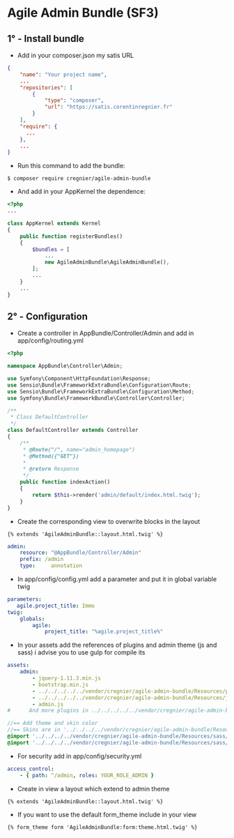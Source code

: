 Agile Admin Bundle (SF3)
==================

## 1° - Install bundle
 
- Add in your composer.json my satis URL

```json
{
    "name": "Your project name",
    ...
    "repositories": [
        {
            "type": "composer",
            "url": "https://satis.corentinregnier.fr"
        }
    ],
    "require": {
      ...
    },
    ...
}
```


- Run this command to add the bundle:

```$ composer require cregnier/agile-admin-bundle```

- And add in your AppKernel the dependence:

```PHP
<?php
...

class AppKernel extends Kernel
{
    public function registerBundles()
    {
        $bundles = [
            ...
            new AgileAdminBundle\AgileAdminBundle(),
        ];
        ...
    }
    ...
}
```

## 2° - Configuration

- Create a controller in AppBundle/Controller/Admin and add in app/config/routing.yml

```PHP
<?php

namespace AppBundle\Controller\Admin;

use Symfony\Component\HttpFoundation\Response;
use Sensio\Bundle\FrameworkExtraBundle\Configuration\Route;
use Sensio\Bundle\FrameworkExtraBundle\Configuration\Method;
use Symfony\Bundle\FrameworkBundle\Controller\Controller;

/**
 * Class DefaultController
 */
class DefaultController extends Controller
{
    /**
     * @Route("/", name="admin_homepage")
     * @Method({"GET"})
     *
     * @return Response
     */
    public function indexAction()
    {
        return $this->render('admin/default/index.html.twig');
    }
}

```
- Create the corresponding view to overwrite blocks in the layout

```twig
{% extends 'AgileAdminBundle::layout.html.twig' %}
```

```yaml
admin:
    resource: "@AppBundle/Controller/Admin"
    prefix: /admin
    type:     annotation
```

- In app/config/config.yml add a parameter and put it in global variable twig

```yaml
parameters:
   agile.project_title: Immo
twig:
    globals:
        agile:
            project_title: "%agile.project_title%"
```

- In your assets add the references of plugins and admin theme (js and sass) i advise you to use gulp for compile its

```yaml
assets:
    admin:
        - jquery-1.11.3.min.js
        - bootstrap.min.js
        - ../../../../../vendor/cregnier/agile-admin-bundle/Resources/plugins/jQueryUI/jquery-ui.js
        - ../../../../../vendor/cregnier/agile-admin-bundle/Resources/js/admin-theme.js
        - admin.js
#      And more plugins in ../../../../../vendor/cregnier/agile-admin-bundle/Resources/plugins/
```

```sass
//== Add theme and skin color 
//== Skins are in '../../../../vendor/cregnier/agile-admin-bundle/Resources/sass/skins/
@import '../../../../vendor/cregnier/agile-admin-bundle/Resources/sass/AdminLTE';
@import '../../../../vendor/cregnier/agile-admin-bundle/Resources/sass/skins/skin-black';
```
- For security add in app/config/security.yml

```yaml
access_control:
    - { path: ^/admin, roles: YOUR_ROLE_ADMIN }
```   

- Create in view a layout which extend to admin theme
```twig
{% extends 'AgileAdminBundle::layout.html.twig' %}
```  

- If you want to use the default form_theme include in your view
```twig
{% form_theme form 'AgileAdminBundle:form:theme.html.twig' %}
```
